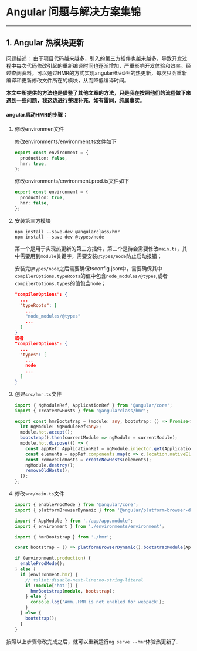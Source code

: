 # Angular 问题与解决方案集锦

-----------



## 1. Angular 热模块更新

问题描述： 由于项目代码越来越多，引入的第三方插件也越来越多，导致开发过程中每次代码修改引起的重新编译时间也逐渐增加，严重影响开发体验和效率。经过查阅资料，可以通过HMR的方式实现angular``模块级别``的热更新，每次只会重新编译和更新修改文件所在的模块，从而降低编译时间。



 **本文中所提供的方法也是借鉴了其他文章的方法，只是我在按照他们的流程做下来遇到一些问题，我这边进行整理补充，如有雷同，纯属事实。**



#### angular启动HMR的步骤：

1. 修改environmen文件

   修改environments/environment.ts文件如下

   ~~~typescript
   export const environment = {
     production: false,
     hmr: true,
   };
   ~~~

   修改environments/environment.prod.ts文件如下

   ~~~typescript
   export const environment = {
     production: true,
     hmr: false,
   };
   ~~~

   

2. 安装第三方模块

   ~~~shell
   npm install --save-dev @angularclass/hmr
   npm install --save-dev @types/node
   ~~~

   第一个是用于实现热更新的第三方插件，第二个是待会需要修改``main.ts``，其中需要用到``module``关键字，需要安装``@types/node``防止启动报错；

   

   安装完``@types/node``之后需要确保tsconfig.json中，需要确保其中``compilerOptions.typeRoots``的值中包含``node_modules/@types``,或者``compilerOptions.types``的值包含``node``；

   ~~~json
   "compilerOptions": {
     ...
     "typeRoots": [
       ...
       "node_modules/@types"
       ...
     ]
   }
   或者
   "compilerOptions": {
     ...
     "types": [
       ...
       node
       ...
     ]
   }
   ~~~

   

   

3. 创建``src/hmr.ts``文件

   ~~~typescript
   import { NgModuleRef, ApplicationRef } from '@angular/core';
   import { createNewHosts } from '@angularclass/hmr';
   
   export const hmrBootstrap = (module: any, bootstrap: () => Promise<NgModuleRef<any>>) => {
     let ngModule: NgModuleRef<any>;
     module.hot.accept();
     bootstrap().then(currentModule => ngModule = currentModule);
     module.hot.dispose(() => {
       const appRef: ApplicationRef = ngModule.injector.get(ApplicationRef);
       const elements = appRef.components.map(c => c.location.nativeElement);
       const removeOldHosts = createNewHosts(elements);
       ngModule.destroy();
       removeOldHosts();
     });
   };
   
   ~~~

   

4. 修改``src/main.ts``文件

   ~~~typescript
   import { enableProdMode } from '@angular/core';
   import { platformBrowserDynamic } from '@angular/platform-browser-dynamic';
   
   import { AppModule } from './app/app.module';
   import { environment } from './environments/environment';
   
   import { hmrBootstrap } from './hmr';
   
   const bootstrap = () => platformBrowserDynamic().bootstrapModule(AppModule);
   
   if (environment.production) {
     enableProdMode();
   } else {
     if (environment.hmr) {
       // tslint:disable-next-line:no-string-literal
       if (module['hot']) {
         hmrBootstrap(module, bootstrap);
       } else {
         console.log('Amm..HMR is not enabled for webpack');
       }
     } else {
       bootstrap();
     }
   }
   ~~~

   



按照以上步骤修改完成之后，就可以重新运行``ng serve --hmr``体验热更新了.
